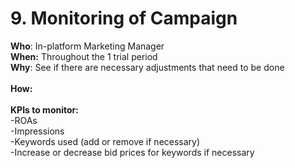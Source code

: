# 9. Monitoring of Campaign

**Who**: In-platform Marketing Manager\
**When:** Throughout the 1 trial period\
**Why**: See if there are necessary adjustments that need to be done\
\
**How:**\
\
**KPIs to monitor:**\
\-ROAs\
\-Impressions \
\-Keywords used (add or remove if necessary)\
\-Increase or decrease bid prices for keywords if necessary
